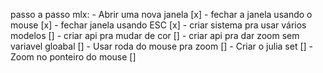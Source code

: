 
passo a passo mlx:
	- Abrir uma nova janela [x]
	- fechar a janela usando o mouse [x]
	- fechar janela usando ESC [x]
	- criar sistema pra usar vários modelos []
	- criar api pra mudar de cor []
	- criar api pra dar zoom sem variavel gloabal []
	- Usar roda do mouse pra zoom []
	- Criar o julia set []
	- Zoom no ponteiro do mouse []